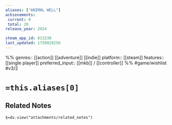 ```yaml
---
aliases: ["ANIMAL WELL"]
achievements:
 current: 0
 total: 20
release_year: 2024

steam_app_id: 813230
last_updated: 1750028256
---
```

%%
genres:: [[action]] [[adventure]] [[indie]]
platform:: [[steam]]
features:: [[single player]]
preferred_input:: [[mkb]] / [[controller]]
%%
#game/wishlist
#v3/2

# `=this.aliases[0]`
## Related Notes
`$=dv.view("attachments/related_notes")`